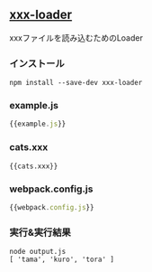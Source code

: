 ## [xxx-loader]()
xxxファイルを読み込むためのLoader

### インストール

```console
npm install --save-dev xxx-loader
```

### example.js

```javascript:example.js
{{example.js}}
```

### cats.xxx

```xxx:cats.xxx
{{cats.xxx}}
```

### webpack.config.js

```javascript:webpack.config.js
{{webpack.config.js}}
```

### 実行&実行結果

```console 
node output.js
[ 'tama', 'kuro', 'tora' ]
```
